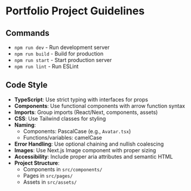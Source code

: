 # Portfolio Project Guidelines

## Commands
- `npm run dev` - Run development server
- `npm run build` - Build for production
- `npm run start` - Start production server
- `npm run lint` - Run ESLint

## Code Style
- **TypeScript**: Use strict typing with interfaces for props
- **Components**: Use functional components with arrow function syntax
- **Imports**: Group imports (React/Next, components, assets)
- **CSS**: Use Tailwind classes for styling
- **Naming**: 
  - Components: PascalCase (e.g., `Avatar.tsx`)
  - Functions/variables: camelCase
- **Error Handling**: Use optional chaining and nullish coalescing
- **Images**: Use Next.js Image component with proper sizing
- **Accessibility**: Include proper aria attributes and semantic HTML
- **Project Structure**:
  - Components in `src/components/`
  - Pages in `src/pages/`
  - Assets in `src/assets/`